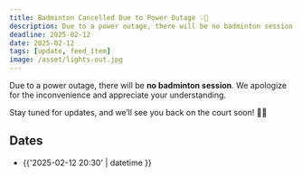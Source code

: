 ```yaml
---
title: Badminton Cancelled Due to Power Outage 💡🚨
description: Due to a power outage, there will be no badminton session. We apologize for the inconvenience and appreciate your understanding.  
deadline: 2025-02-12
date: 2025-02-12
tags: [update, feed_item]
image: /asset/lights-out.jpg
---
```


Due to a power outage, there will be **no badminton session**. We apologize for the inconvenience and appreciate your understanding.  

Stay tuned for updates, and we’ll see you back on the court soon! 🏸💡

## Dates

- {{'2025-02-12 20:30' | datetime }}
